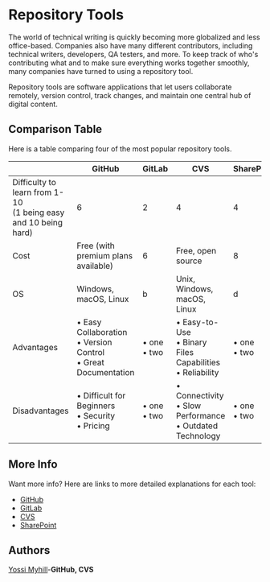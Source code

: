 # Repository Tools
The world of technical writing is quickly becoming more globalized and less office-based. Companies also have many different contributors, including technical writers, developers, QA testers, and more. To keep track of who's contributing what and to make sure everything works together smoothly, many companies have turned to using a repository tool.  

Repository tools are software applications that let users collaborate remotely, version control, track changes, and maintain one central hub of digital content.

## Comparison Table
Here is a table comparing four of the most popular repository tools.

|                                                                   | GitHub                    | GitLab                    | CVS                       | SharePoint                |
|-------------------------------------------------------------------|---------------------------|---------------------------|---------------------------|---------------------------|
| Difficulty to learn from 1-10<br>(1 being easy and 10 being hard) | 6                         | 2                         | 4                         | 4                         |
| Cost                                                              | Free (with premium plans available)                         | 6                         | Free, open source                       | 8                         |
| OS                                                        | Windows, macOS, Linux                         | b                         | Unix, Windows, macOS, Linux                         | d                         |
| Advantages                                                        | &bull; Easy Collaboration<br> &bull; Version Control<br> &bull; Great Documentation | &bull; one<br> &bull; two | &bull; Easy-to-Use<br> &bull; Binary Files Capabilities<br> &bull; Reliability | &bull; one<br> &bull; two |
| Disadvantages                                                     | &bull; Difficult for Beginners<br> &bull; Security<br> &bull; Pricing | &bull; one<br> &bull; two | &bull; Connectivity<br> &bull; Slow Performance<br> &bull; Outdated Technology | &bull; one<br> &bull; two |
## More Info
Want more info? Here are links to more detailed explanations for each tool:
- [GitHub](./GitHub.md)
- [GitLab](./GitLab.md)
- [CVS](./CVS.md)
- [SharePoint](./SharePoint.md)
## Authors
[Yossi Myhill](www.linkedin.com/in/yossi-myhill-320027163)-**GitHub, CVS**
